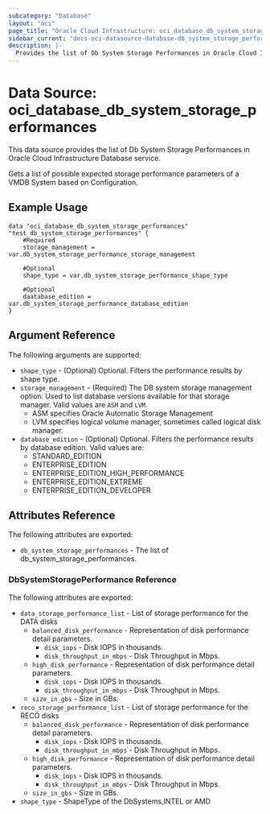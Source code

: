 ```yaml
---
subcategory: "Database"
layout: "oci"
page_title: "Oracle Cloud Infrastructure: oci_database_db_system_storage_performances"
sidebar_current: "docs-oci-datasource-database-db_system_storage_performances"
description: |-
  Provides the list of Db System Storage Performances in Oracle Cloud Infrastructure Database service
---
```


# Data Source: oci_database_db_system_storage_performances
This data source provides the list of Db System Storage Performances in Oracle Cloud Infrastructure Database service.

Gets a list of possible expected storage performance parameters of a VMDB System based on Configuration.


## Example Usage

```hcl
data "oci_database_db_system_storage_performances" "test_db_system_storage_performances" {
	#Required
	storage_management = var.db_system_storage_performance_storage_management

	#Optional
	shape_type = var.db_system_storage_performance_shape_type

	#Optional
	daatabase_edition = var.db_system_storage_performance_database_edition
}
```

## Argument Reference

The following arguments are supported:

* `shape_type` - (Optional) Optional. Filters the performance results by shape type.
* `storage_management` - (Required) The DB system storage management option. Used to list database versions available for that storage manager. Valid values are `ASM` and `LVM`.
	* ASM specifies Oracle Automatic Storage Management
	* LVM specifies logical volume manager, sometimes called logical disk manager. 
* `database_edition` - (Optional) Optional. Filters the performance results by database edition. Valid values are:
	* STANDARD_EDITION
	* ENTERPRISE_EDITION
	* ENTERPRISE_EDITION_HIGH_PERFORMANCE
	* ENTERPRISE_EDITION_EXTREME
	* ENTERPRISE_EDITION_DEVELOPER


## Attributes Reference

The following attributes are exported:

* `db_system_storage_performances` - The list of db_system_storage_performances.

### DbSystemStoragePerformance Reference

The following attributes are exported:

* `data_storage_performance_list` - List of storage performance for the DATA disks
	* `balanced_disk_performance` - Representation of disk performance detail parameters. 
		* `disk_iops` - Disk IOPS in thousands.
		* `disk_throughput_in_mbps` - Disk Throughput in Mbps.
	* `high_disk_performance` - Representation of disk performance detail parameters. 
		* `disk_iops` - Disk IOPS in thousands.
		* `disk_throughput_in_mbps` - Disk Throughput in Mbps.
	* `size_in_gbs` - Size in GBs.
* `reco_storage_performance_list` - List of storage performance for the RECO disks
	* `balanced_disk_performance` - Representation of disk performance detail parameters. 
		* `disk_iops` - Disk IOPS in thousands.
		* `disk_throughput_in_mbps` - Disk Throughput in Mbps.
	* `high_disk_performance` - Representation of disk performance detail parameters. 
		* `disk_iops` - Disk IOPS in thousands.
		* `disk_throughput_in_mbps` - Disk Throughput in Mbps.
	* `size_in_gbs` - Size in GBs.
* `shape_type` - ShapeType of the DbSystems,INTEL or AMD

